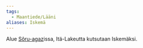 ```yaml
---
tags:
  - Maantiede/Lääni
aliases: Iskemä
---
```

Alue [Sôru-agaz](Sôru-agaz.md)issa,
Itä-Lakeutta kutsutaan Iskemäksi.



